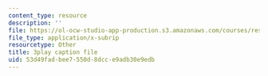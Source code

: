 ```yaml
---
content_type: resource
description: ''
file: https://ol-ocw-studio-app-production.s3.amazonaws.com/courses/res-tll-004-stem-concept-videos-fall-2013/53d49fadbee7550d8dcce9adb30e9edb_DRte6vRCIgI.vtt
file_type: application/x-subrip
resourcetype: Other
title: 3play caption file
uid: 53d49fad-bee7-550d-8dcc-e9adb30e9edb
---
```

